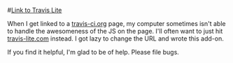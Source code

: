 #[Link to Travis Lite](https://addons.mozilla.org/en-US/firefox/addon/link-to-travis-lite/)

When I get linked to a [travis-ci.org](https://travis-ci.org) page, my computer
sometimes isn't able to handle the awesomeness of the JS on the page. I'll
often want to just hit [travis-lite.com](http://travis-lite.com) instead. I got
lazy to change the URL and wrote this add-on.

If you find it helpful, I'm glad to be of help. Please file bugs.


